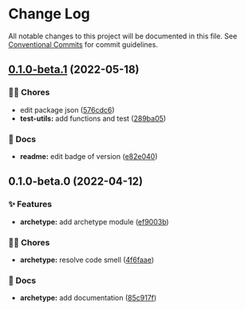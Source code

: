 # Change Log

All notable changes to this project will be documented in this file.
See [Conventional Commits](https://conventionalcommits.org) for commit guidelines.

## [0.1.0-beta.1](https://github.com/tresdoce/tresdoce-nestjs-toolkit/compare/@tresdoce-nestjs-toolkit/archetype@0.1.0-beta.0...@tresdoce-nestjs-toolkit/archetype@0.1.0-beta.1) (2022-05-18)

### 👨‍💻 Chores

- edit package json ([576cdc6](https://github.com/tresdoce/tresdoce-nestjs-toolkit/commit/576cdc6b97b15437639f3debfb5bc96687c41be8))
- **test-utils:** add functions and test ([289ba05](https://github.com/tresdoce/tresdoce-nestjs-toolkit/commit/289ba0505d9e783ebb51d42b8641b08c4076d6cd))

### 📝 Docs

- **readme:** edit badge of version ([e82e040](https://github.com/tresdoce/tresdoce-nestjs-toolkit/commit/e82e040cd43fb756ca36b8cb88fe1daf3a8c4f4c))

## 0.1.0-beta.0 (2022-04-12)

### ✨ Features

- **archetype:** add archetype module ([ef9003b](https://github.com/tresdoce/tresdoce-nestjs-toolkit/commit/ef9003bcefa09cdf9915118742c5ef1768cce39f))

### 👨‍💻 Chores

- **archetype:** resolve code smell ([4f6faae](https://github.com/tresdoce/tresdoce-nestjs-toolkit/commit/4f6faae7119581ccf4fd2a72a90a6ce5b629b154))

### 📝 Docs

- **archetype:** add documentation ([85c917f](https://github.com/tresdoce/tresdoce-nestjs-toolkit/commit/85c917f917652bac4b5195e89d217a8af8057a81))
